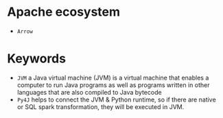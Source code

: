# Apache ecosystem
- `Arrow`
# Keywords
- `JVM` a Java virtual machine (JVM) is a virtual machine that enables a computer to run Java programs as well as programs written in other languages that are also compiled to Java bytecode
- `Py4J` helps to connect the JVM & Python runtime, so if there are native or SQL spark transformation, they will be executed in JVM.
